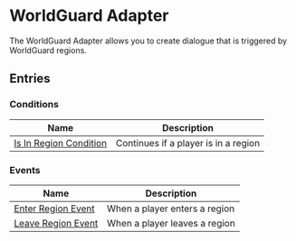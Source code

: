 # WorldGuard Adapter
The WorldGuard Adapter allows you to create dialogue that is triggered by WorldGuard regions.

## Entries

### Conditions

| Name | Description |
| ---- | ----------- |
| [Is In Region Condition](WorldGuardAdapter/entries/conditions/IsInRegionCondition) | Continues if a player is in a region |
### Events

| Name | Description |
| ---- | ----------- |
| [Enter Region Event](WorldGuardAdapter/entries/events/EnterRegionEvent) | When a player enters a region |
| [Leave Region Event](WorldGuardAdapter/entries/events/LeaveRegionEvent) | When a player leaves a region |